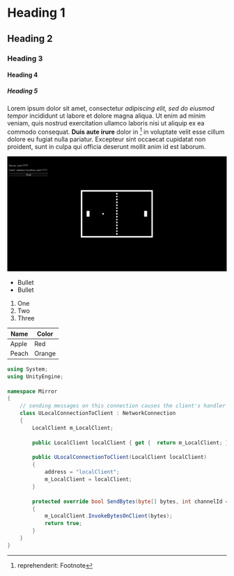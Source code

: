 # Heading 1

## Heading 2

### Heading 3

#### Heading 4

##### Heading 5

Lorem ipsum dolor sit amet, consectetur *adipiscing elit, sed do eiusmod tempor* incididunt ut labore et dolore magna aliqua. Ut enim ad minim veniam, quis nostrud exercitation ullamco laboris nisi ut aliquip ex ea commodo consequat. **Duis aute irure** dolor in [^1] in voluptate velit esse cillum dolore eu fugiat nulla pariatur. Excepteur sint occaecat cupidatat non proident, sunt in culpa qui officia deserunt mollit anim id est laborum.

[^1]: reprehenderit: Footnote

![](Samples/Pong1.jpg)

-   Bullet
-   Bullet

1.  One
2.  Two
3.  Three

| Name  | Color  |
|-------|--------|
| Apple | Red    |
| Peach | Orange |

```cs
using System;
using UnityEngine;

namespace Mirror
{
    // sending messages on this connection causes the client's handler function to be invoked directly
    class ULocalConnectionToClient : NetworkConnection
    {
        LocalClient m_LocalClient;

        public LocalClient localClient { get {  return m_LocalClient; } }

        public ULocalConnectionToClient(LocalClient localClient)
        {
            address = "localClient";
            m_LocalClient = localClient;
        }

        protected override bool SendBytes(byte[] bytes, int channelId = Channels.DefaultReliable)
        {
            m_LocalClient.InvokeBytesOnClient(bytes);
            return true;
        }
    }
}
```
